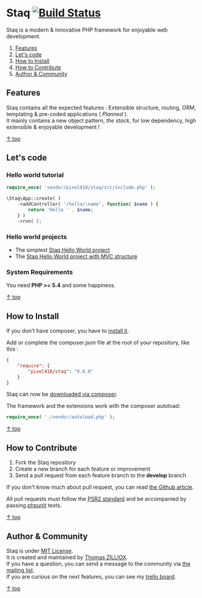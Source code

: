 Staq [![Build Status](https://travis-ci.org/Pixel418/Staq.png?branch=develop)](https://travis-ci.org/Pixel418/Staq?branch=develop)
======

Staq is a modern & innovative PHP framework for enjoyable web development.

1. [Features](#features)
2. [Let's code](#lets-code)
3. [How to Install](#how-to-install)
4. [How to Contribute](#how-to-contribute)
5. [Author & Community](#author--community)



Features
--------

Staq contains all the expected features : Extensible structure, routing, ORM, templating & pre-coded applications ( *Planned* ). <br>
It mainly contains a new object pattern, *the stack*, for low dependency, high extensible & enjoyable development !

[&uarr; top](#readme)



Let's code
--------

### Hello world tutorial 

```php
require_once( 'vendor/pixel418/staq/src/include.php' );

\Staq\App::create( )
    ->addController( '/hello/:name', function( $name ) {
        return 'Hello ' . $name;
    } )
    ->run( );
```


### Hello world projects

 * The simplest [Staq Hello World project](https://github.com/Pixel418/Staq-HelloWorld/)
 * The [Staq Hello World project with MVC structure](https://github.com/Pixel418/Staq-HelloWorldMVC/)


### System Requirements
You need **PHP >= 5.4** and some happiness.

[&uarr; top](#readme)



How to Install
--------

If you don't have composer, you have to [install it](http://getcomposer.org/doc/01-basic-usage.md#installation).

Add or complete the composer.json file at the root of your repository, like this :

```json
{
    "require": {
        "pixel418/staq": "0.6.0"
    }
}
```

Staq can now be [downloaded via composer](http://getcomposer.org/doc/01-basic-usage.md#installing-dependencies).

The framework and the extensions work with the composer autoload:

```php
require_once( './vendor/autoload.php' );
```

[&uarr; top](#readme)



How to Contribute
--------

1. Fork the Staq repository
2. Create a new branch for each feature or improvement
3. Send a pull request from each feature branch to the **develop** branch

If you don't know much about pull request, you can read [the Github article](https://help.github.com/articles/using-pull-requests).

All pull requests must follow the [PSR2 standard](https://github.com/php-fig/fig-standards/blob/master/accepted/PSR-2-coding-style-guide.md) and be accompanied by passing [phpunit](https://github.com/sebastianbergmann/phpunit/) tests.

[&uarr; top](#readme)



Author & Community
--------

Staq is under [MIT License](http://opensource.org/licenses/MIT).  
It is created and maintained by [Thomas ZILLIOX](http://tzi.fr).  
If you have a question, you can send a message to the community via [the mailing list](mailto:staq-project@googlegroups.com).  
If you are curious on the next features, you can see my [trello board](https://trello.com/board/staq/50de3fe18942735c620000a9).

[&uarr; top](#readme)
